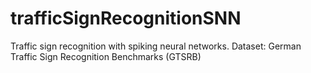 # trafficSignRecognitionSNN
Traffic sign recognition with spiking neural networks. Dataset: German Traffic Sign Recognition Benchmarks (GTSRB)
